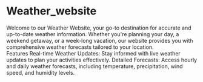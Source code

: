 # Weather_website
Welcome to our Weather Website, your go-to destination for accurate and up-to-date weather information. Whether you're planning your day, a weekend getaway, or a week-long vacation, our website provides you with comprehensive weather forecasts tailored to your location.
<br>
Features
Real-time Weather Updates: Stay informed with live weather updates to plan your activities effectively.
Detailed Forecasts: Access hourly and daily weather forecasts, including temperature, precipitation, wind speed, and humidity levels.
